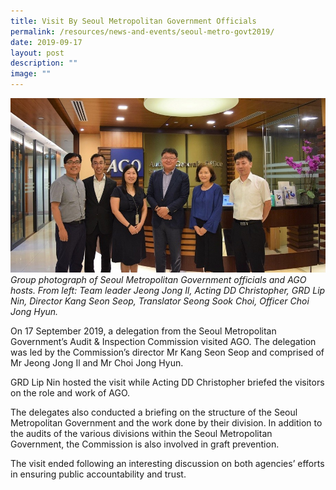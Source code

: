 ```yaml
---
title: Visit By Seoul Metropolitan Government Officials
permalink: /resources/news-and-events/seoul-metro-govt2019/
date: 2019-09-17
layout: post
description: ""
image: ""
---
```



![](/images/Visitors/Seoul%20Met%202019.jpg)
*Group photograph of Seoul Metropolitan Government officials and AGO hosts. From left: Team leader Jeong Jong Il, Acting DD Christopher, GRD Lip Nin, Director Kang Seon Seop, Translator Seong Sook Choi, Officer Choi Jong Hyun.*

On 17 September 2019, a delegation from the Seoul Metropolitan Government’s Audit & Inspection Commission visited AGO. The delegation was led by the Commission’s director Mr Kang Seon Seop and comprised of Mr Jeong Jong Il and Mr Choi Jong Hyun.

GRD Lip Nin hosted the visit while Acting DD Christopher briefed the visitors on the role and work of AGO.

The delegates also conducted a briefing on the structure of the Seoul Metropolitan Government and the work done by their division. In addition to the audits of the various divisions within the Seoul Metropolitan Government, the Commission is also involved in graft prevention.

The visit ended following an interesting discussion on both agencies’ efforts in ensuring public accountability and trust.